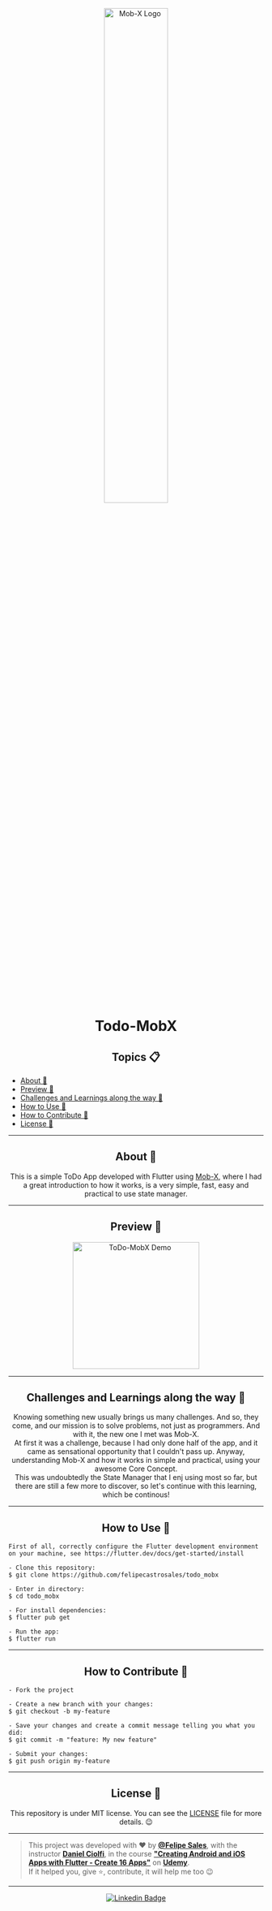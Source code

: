 <p align="center">
      <img src="https://miro.medium.com/max/2560/0*2G9zqliRAL8JsulT" width="50%" alt="Mob-X Logo"/>
</p>

<h1 align="center">Todo-MobX</h1>

<h2 align="center">Topics 📋</h2>

   <p>
   
   - [About 📖](#about-)
   - [Preview 📱](#preview-)
   - [Challenges and Learnings along the way 🤯](#challenges-and-learnings-along-the-way-)
   - [How to Use 🤔](#how-to-use-)
   - [How to Contribute 💪](#how-to-contribute-)
   - [License 📝](#license-)

   </p>

---

<h2 align="center">About 📖</h2>
   
<p align="center">
   This is a simple ToDo App developed with Flutter using <a href="https://medium.com/flutterdevs/working-with-mobx-in-flutter-6a56dbff7027">Mob-X</a>, where I had a great introduction to how it works, is a very simple, fast, easy and practical to use state manager.
</p>

---

<h2 align="center">Preview 📱</h2>

   <p align="center">
      <img src=
      "https://user-images.githubusercontent.com/59374587/106976993-38943a80-6738-11eb-8da2-ea06861f97e0.gif" 
      width="250" 
      alt="ToDo-MobX Demo">
   </p>

---

<h2 align="center">Challenges and Learnings along the way 🤯</h2>

<p align="center">
   Knowing something new usually brings us many challenges. And so, they come, and our mission is to solve problems, not just as programmers. And with it, the new one I met was Mob-X.<br>
   At first it was a challenge, because I had only done half of the app, and it came as sensational opportunity that I couldn't pass up. Anyway, understanding Mob-X and how it works in simple and practical, using your awesome Core Concept.<br>
   This was undoubtedly the State Manager that I enj using most so far, but there are still a few more to discover, so let's continue with this learning, which be continous!
</p>

---

<h2 align="center">How to Use 🤔</h2>

   ```
   First of all, correctly configure the Flutter development environment on your machine, see https://flutter.dev/docs/get-started/install
   
   - Clone this repository:
   $ git clone https://github.com/felipecastrosales/todo_mobx

   - Enter in directory:
   $ cd todo_mobx

   - For install dependencies:
   $ flutter pub get

   - Run the app: 
   $ flutter run
   ```

---

<h2 align="center">How to Contribute 💪</h2>

   ```
   - Fork the project 

   - Create a new branch with your changes:
   $ git checkout -b my-feature

   - Save your changes and create a commit message telling you what you did:
   $ git commit -m "feature: My new feature"

   - Submit your changes:
   $ git push origin my-feature
   ```

---

<h2 align="center">License 📝</h2>

<p align="center">
   This repository is under MIT license. You can see the <a href="https://github.com/felipecastrosales/todo-mobx/blob/master/LICENSE">LICENSE</a> file for more details. 😉
</p>

   ---

   >This project was developed with ❤️ by **[@Felipe Sales](https://www.linkedin.com/in/felipecastrosales/)**, with the instructor **[Daniel Ciolfi](https://linkedin.com/in/danielciolfi)**, in the course  **["Creating Android and iOS Apps with Flutter - Create 16 Apps"](https://www.udemy.com/course/curso-completo-flutter-app-android-ios/?referralCode=1355952A966260D40D18)** on **[Udemy](https://www.udemy.com/)**.<br>
   If it helped you, give ⭐, contribute, it will help me too 😉

---

   <div align="center">

   [![Linkedin Badge](https://img.shields.io/badge/-Felipe%20Sales-292929?style=flat-square&logo=Linkedin&logoColor=white&link=https://www.linkedin.com/in/felipecastrosales/)](https://www.linkedin.com/in/felipecastrosales/)

   </div>
